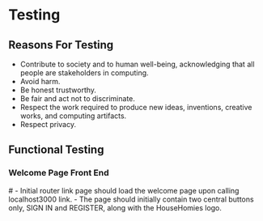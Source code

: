 #
<h1>Testing</h1>
<h2>Reasons For Testing</h2>

-	Contribute to society and to human well-being, acknowledging that all people are stakeholders in computing. 
-	Avoid harm.
-	Be honest trustworthy.
-	Be fair and act not to discriminate.
-	Respect the work required to produce new ideas, inventions, creative works, and computing artifacts.
-	Respect privacy.

<h2>Functional Testing</h2>
<h3><b>Welcome Page Front End</b></h3>
#
- Initial router link page should load the welcome page upon calling localhost3000 link.
- The page should initially contain two central buttons only, SIGN IN and REGISTER, along with the HouseHomies logo.



